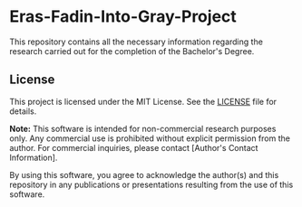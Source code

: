 # Eras-Fadin-Into-Gray-Project
This repository contains all the necessary information regarding the research carried out for the completion of the Bachelor's Degree. 
## License

This project is licensed under the MIT License. See the [LICENSE](./LICENSE) file for details.

**Note:** This software is intended for non-commercial research purposes only. Any commercial use is prohibited without explicit permission from the author. For commercial inquiries, please contact [Author's Contact Information].

By using this software, you agree to acknowledge the author(s) and this repository in any publications or presentations resulting from the use of this software.


